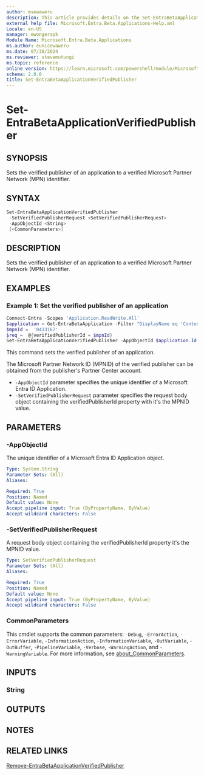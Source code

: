 ```yaml
---
author: msewaweru
description: This article provides details on the Set-EntraBetaApplicationVerifiedPublisher command.
external help file: Microsoft.Entra.Beta.Applications-Help.xml
Locale: en-US
manager: mwongerapk
Module Name: Microsoft.Entra.Beta.Applications
ms.author: eunicewaweru
ms.date: 07/30/2024
ms.reviewer: stevemutungi
ms.topic: reference
online version: https://learn.microsoft.com/powershell/module/Microsoft.Entra.Beta/Set-EntraBetaApplicationVerifiedPublisher
schema: 2.0.0
title: Set-EntraBetaApplicationVerifiedPublisher
---
```


# Set-EntraBetaApplicationVerifiedPublisher

## SYNOPSIS

Sets the verified publisher of an application to a verified Microsoft Partner Network (MPN) identifier.

## SYNTAX

```powershell
Set-EntraBetaApplicationVerifiedPublisher
 -SetVerifiedPublisherRequest <SetVerifiedPublisherRequest>
 -AppObjectId <String>
 [<CommonParameters>]
```

## DESCRIPTION

Sets the verified publisher of an application to a verified Microsoft Partner Network (MPN) identifier.

## EXAMPLES

### Example 1: Set the verified publisher of an application

```powershell
Connect-Entra -Scopes 'Application.ReadWrite.All'
$application = Get-EntraBetaApplication -Filter "DisplayName eq 'Contoso Helpdesk Application'"
$mpnId =  '0433167'
$req =  @{verifiedPublisherId = $mpnId}
Set-EntraBetaApplicationVerifiedPublisher -AppObjectId $application.Id -SetVerifiedPublisherRequest $req
```

This command sets the verified publisher of an application.

The Microsoft Partner Network ID (MPNID) of the verified publisher can be obtained from the publisher's Partner Center account.

- `-AppObjectId` parameter specifies the unique identifier of a Microsoft Entra ID Application.
- `-SetVerifiedPublisherRequest` parameter specifies the request body object containing the verifiedPublisherId property with it's the MPNID value.

## PARAMETERS

### -AppObjectId

The unique identifier of a Microsoft Entra ID Application object.

```yaml
Type: System.String
Parameter Sets: (All)
Aliases:

Required: True
Position: Named
Default value: None
Accept pipeline input: True (ByPropertyName, ByValue)
Accept wildcard characters: False
```

### -SetVerifiedPublisherRequest

A request body object containing the verifiedPublisherId property it's the MPNID value.

```yaml
Type: SetVerifiedPublisherRequest
Parameter Sets: (All)
Aliases:

Required: True
Position: Named
Default value: None
Accept pipeline input: True (ByPropertyName, ByValue)
Accept wildcard characters: False
```

### CommonParameters

This cmdlet supports the common parameters: `-Debug`, `-ErrorAction`, `-ErrorVariable`, `-InformationAction`, `-InformationVariable`, `-OutVariable`, `-OutBuffer`, `-PipelineVariable`, `-Verbose`, `-WarningAction`, and `-WarningVariable`. For more information, see [about_CommonParameters](https://go.microsoft.com/fwlink/?LinkID=113216).

## INPUTS

### String

## OUTPUTS

## NOTES

## RELATED LINKS

[Remove-EntraBetaApplicationVerifiedPublisher](Remove-EntraBetaApplicationVerifiedPublisher.md)

